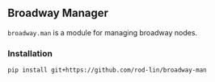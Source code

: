 Broadway Manager
----------------

`broadway.man` is a module for managing broadway nodes.

### Installation

    pip install git+https://github.com/rod-lin/broadway-man
